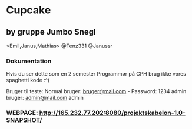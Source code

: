 # Cupcake

## by gruppe Jumbo Snegl 
<Emil,Janus,Mathias>
@Tenz331 @Janussr

### Dokumentation
Hvis du ser dette som en 2 semester Programmør på CPH brug ikke vores spaghetti kode :^)

Bruger til teste:
Normal bruger: bruger@mail.com - Password: 1234
admin bruger: admin@mail.com admin
### WEBPAGE: http://165.232.77.202:8080/projektskabelon-1.0-SNAPSHOT/

